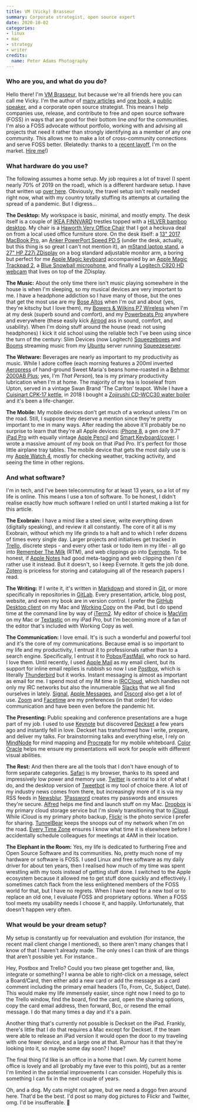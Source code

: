 ```yaml
---
title: VM (Vicky) Brasseur
summary: Corporate strategist, open source expert 
date: 2020-10-02
categories:
- linux
- mac
- strategy
- writer
credits:
  name: Peter Adams Photography
---
```


### Who are you, and what do you do?

Hello there! I'm [VM Brasseur](https://www.vmbrasseur.com/ "Vicky's website."), but because we're all friends here you can call me Vicky. I'm the author of [many articles](https://www.vmbrasseur.com/publications-interviews/ "Vicky's published articles.") and [one book](https://pragprog.com/titles/vbopens/forge-your-future-with-open-source/ "Vicky's book about open source."), a [public speaker](https://www.vmbrasseur.com/presentations/ "Vicky's presentations."), and a corporate open source strategist. This means I help companies use, release, and contribute to free and open source software (FOSS) in ways that are good for their bottom line _and_ for the communities. I'm also a FOSS advocate without portfolio, working with and advising all projects that need it rather than strongly identifying as a member of any one community. This allows me to make a lot of cross-community connections and serve FOSS better. (Relatedly: thanks to a [recent layoff](https://anonymoushash.vmbrasseur.com/2020/06/01/farewell-juniper "Vicky's post about being laid off from Juniper Networks."), I'm on the market. [Hire me](https://vmbrasseur.com/resume.pd "Vicky's resume.")!)

### What hardware do you use?

The following assumes a home setup. My job requires a lot of travel (I spent nearly 70% of 2019 on the road), which is a different hardware setup. I have that written up [over here](https://anonymoushash.vmbrasseur.com/2019/11/25/my-travel-habits/ "Vicky's post about travel habits."). Obviously, the travel setup isn't really needed right now, what with my country totally stuffing its attempts at curtailing the spread of a pandemic. But I digress…

**The Desktop:** My workspace is basic, minimal, and mostly empty. The desk itself is a couple of [IKEA FINNVARD][finnvard] trestles topped with a [HILVER bamboo desktop][hilver]. My chair is a [Haworth Very Office Chair][very] that I got a heckuva deal on from a local used office furniture store. On the desk itself: a [13" 2017 MacBook Pro][macbook-pro], an [Anker PowerPort Speed PD 5][powerport-speed-pd-5] (under the desk, actually, but this thing is so great I can't not mention it), an [mStand laptop stand][mstand], a [27" HP Z27i ZDisplay][z27i] on a bog standard adjustable monitor arm, a boring but perfect for me [Apple Magic keyboard][magic-keyboard] accompanied by an [Apple Magic Trackpad 2][magic-trackpad-2], a [Blue Snowball microphone][snowball], and finally a [Logitech C920 HD webcam][c920] that lives on top of the ZDisplay.

**The Music:** About the only time there isn't music playing somewhere in the house is when I'm sleeping, so my musical devices are very important to me. I have a headphone addiction so I have many of those, but the ones that get the most use are my [Bose Altos][alto] when I'm out and about (yes, they're kitschy but I love them), my [Bowers & Wilkins P7 Wireless][p7-wireless] when I'm at my desk (superb sound and comfort), and my [Powerbeats Pro][powerbeats-pro] anywhere and everywhere (these easily kick [Airpod][airpods] ass in sound, comfort, and usability). When I'm doing stuff around the house (read: not using headphones) I kick it old school using the reliable tech I've been using since the turn of the century: Slim Devices (now Logitech) [Squeezeboxes][squeezebox] and [Booms][squeezebox-boom] streaming music from my [Ubuntu][] server running [Squeezeserver][squeezebox-server].

**The Wetware:** Beverages are nearly as important to my productivity as music. While I adore coffee (each morning features a 200ml inverted [Aeropress][] of hand-ground Sweet Maria's beans home-roasted in a [Behmor 2000AB Plus][2000ab-plus]; yes, I'm _That Person_), tea is my primary productivity lubrication when I'm at home. The majority of my tea is looseleaf from Upton, served in a vintage Swan Brand 'The Carlton' teapot. While I have a [Cuisinart CPK-17 kettle][cpk-17], in 2018 I bought a [Zojirushi CD-WCC30 water boiler][cd-wcc30] and it's been a life-changer.

**The Mobile:** My mobile devices don't get much of a workout unless I'm on the road. Still, I suppose they deserve a mention since they're pretty important to me in many ways. After reading the above it'll probably be no surprise to learn that they're all Apple devices: [iPhone 8][iphone-8], a gen one 9.7" [iPad Pro][ipad-pro] with equally vintage [Apple Pencil][pencil] and [Smart Keyboard/cover][smart-keyboard]. I wrote a massive amount of my book on that iPad Pro. It's perfect for those little airplane tray tables. The mobile device that gets the most daily use is my [Apple Watch 4][apple-watch-series-4], mostly for checking weather, tracking activity, and seeing the time in other regions.

### And what software?

I'm in tech, and I've been telecommuting for at least 13 years, so a lot of my life is online. This means I use a ton of software. To be honest, I didn't realise exactly how much software I relied on until I started making a list for this article.

**The Exobrain:** I have a mind like a steel sieve, write everything down (digitally speaking), and review it all constantly. The core of it all is my Exobrain, without which my life grinds to a halt and to which I refer dozens of times every single day. Larger projects and initiatives get tracked in [Trello][], discrete steps - and every other task or todo item in my lifei - all go into [Remember The Milk][remember-the-milk] (RTM), and web clippings go into [Evernote][]. To be honest, if [Apple Notes][notes] had good meta-tagging and web clipping then I'd rather use it instead. But it doesn't, so I keep Evernote. It gets the job done. [Zotero][] is priceless for storing and cataloguing all of the research papers I read.

**The Writing:** If I write it, it's written in [Markdown][] and stored in [Git][], or more specifically in repositories in [GitLab][]. Every presentation, article, blog post, website, and even my book are in version control. I prefer the [GitHub Desktop client][github-desktop] on my Mac and [Working Copy][working-copy-ios] on the iPad, but I do spend time at the command line by way of [iTerm2][]. My editor of choice is [MacVim][] on my Mac or [Textastic][textastic-ios] on my iPad Pro, but I'm becoming more of a fan of the editor that's included with Working Copy as well.

**The Communication:** I love email. It's is such a wonderful and powerful tool and it's the core of my communications. Because email is so important to my life and my productivity, I entrust it to professionals rather than to a search engine. Specifically, I entrust it to [Pobox][]/[FastMail][], who rock so hard. I love them. Until recently, I used [Apple Mail][mail] as my email client, but its support for inline email replies is rubbish so now I use [Postbox][], which is literally [Thunderbird][] but it works. Instant messaging is almost as important as email for me. I spend most of my IM time in [IRCCloud][], which handles not only my IRC networks but also the innumerable [Slacks][slack] that we all find ourselves in lately. [Signal][], [Apple Messages][messages], and [Discord][] also get a lot of use. [Zoom][] and [Facetime][] are my preferences (in that order) for video communication and have been even before the pandemic hit.

**The Presenting:** Public speaking and conference presentations are a huge part of my job. I used to use [Keynote][] but discovered [Deckset][] a few years ago and instantly fell in love. Deckset has transformed how I write, prepare, and deliver my talks. For brainstorming talks and everything else, I rely on [MindNode][mindnode-ios] for mind mapping and [Procreate][procreate-ios] for my mobile whiteboard. [Color Oracle][color-oracle] helps me ensure my presentations will work for people with different visual abilities.

**The Rest:** And then there are all the tools that I don't have enough of to form separate categories. [Safari][] is my browser, thanks to its speed and impressively low power and memory use. [Twitter](https://twitter.com/vmbrasseur "Vicky's Twitter account.") is central to a lot of what I do, and the desktop version of [Tweetbot][] is my tool of choice there. A lot of my industry news comes from there, but increasingly more of it is via my RSS feeds in [Newsblur][]. [1Password][] creates my passwords and ensures they're secure. [Alfred][] helps me find and launch stuff on my Mac. [Dropbox][] is my primary cloud storage service but I'm slowly transitioning that to [iCloud][]. While iCloud is my primary photo backup, [Flickr][] is the photo service I prefer for sharing. [TunnelBear][] keeps the snoops out of my network when I'm on the road. [Every Time Zone][every-time-zone] ensures I know what time it is elsewhere before I accidentally schedule colleagues for meetings at 4AM in their location.

**The Elephant in the Room:** Yes, my life is dedicated to furthering Free and Open Source Software and its communities. No, pretty much none of my hardware or software is FOSS. I used Linux and free software as my daily driver for about ten years, then I realised how much of my time was spent wrestling with my tools instead of getting stuff done. I switched to the Apple ecosystem because it allowed me to get stuff done quickly and effectively. I sometimes catch flack from the less enlightened members of the FOSS world for that, but I have no regrets. When I have need for a new tool or to replace an old one, I evaluate FOSS and proprietary options. When a FOSS tool meets my usability needs I choose it, and happily. Unfortunately, that doesn't happen very often.

### What would be your dream setup?

My setup is constantly up for reevaluation and evolution (for instance, the recent mail client change I mentioned), so there aren't many changes that I know of that I haven't already made. The only ones I can think of are things that aren't possible yet. For instance..

Hey, Postbox and Trello? Could you two please get together and, like, integrate or something? I wanna be able to right-click on a message, select a Board/Card, then either add a new card or add the message as a card comment including the primary email headers (To, From, Cc, Subject, Date). This would make my life immensely easier, since right now I need to go to the Trello window, find the board, find the card, open the sharing options, copy the card email address, then forward, Bcc, or resend the email message. I do that many times a day and it's a pain.

Another thing that's currently not possible is Deckset on the iPad. Frankly, there's little that I do that requires a Mac except for Deckset. If the team were able to release an iPad version it would open the door to my traveling with one fewer device, and a large one at that. Rumour has it that they're looking into it, so maybe some day soon? I hope?

The final thing I'd like is an office in a home that I own. My current home office is lovely and all (probably my fave ever to this point), but as a renter I'm limited in the potential improvements I can consider. Hopefully this is something I can fix in the next couple of years.

Oh, and a dog. My cats might not agree, but we need a doggo fren around here. That'd be the best. I'd post so many dog pictures to Flickr and Twitter, omg. I'd be insufferable. 🐶

[1password]: https://1password.com "Password management software for Mac OS X."
[2000ab-plus]: https://behmor.com/behmor-2000ab-plus/ "At at-home coffee roaster."
[aeropress]: https://aeropress.com/ "A pressure-based coffee/espresso maker."
[airpods]: https://en.wikipedia.org/wiki/AirPods "Wireless in-ear headphones."
[alfred]: https://www.alfredapp.com/ "A launcher app for the Mac."
[alto]: https://www.bose.com/en_us/products/frames/bose-frames-alto.html "Sunglasses with built-in headphones."
[apple-watch-series-4]: https://en.wikipedia.org/wiki/Apple_Watch#Fourth_generation "A smart watch."
[c920]: https://www.logitech.com/en-us/product/hd-pro-webcam-c920 "A webcam."
[cd-wcc30]: https://www.zojirushi.com/app/product/cdwcc "A water boiler."
[color-oracle]: https://colororacle.org/ "Colour blindness simulation software."
[cpk-17]: https://www.cuisinart.com/shopping/parts-and-accessories/tea_kettles/cpk-17/ "A kettle."
[deckset]: https://www.decksetapp.com/ "A Mac tool for turning Markdown files into slides."
[discord]: https://discordapp.com/ "A voice and text chat service."
[dropbox]: https://www.dropbox.com/ "Online syncing and storage."
[evernote]: https://evernote.com/ "Online software for capturing notes."
[every-time-zone]: https://everytimezone.com/ "A service for comparing multiple timezones."
[facetime]: https://en.wikipedia.org/wiki/FaceTime "Mac and iOS software for easy video chatting."
[fastmail]: https://www.fastmail.com/ "An email hosting service."
[finnvard]: https://www.ikea.com/us/en/p/finnvard-trestle-with-shelf-birch-30345717/ "Table trestles."
[flickr]: https://www.flickr.com/ "A photo sharing website."
[git]: https://git-scm.com/ "A version control system."
[github-desktop]: https://desktop.github.com/ "A client for the versioning control service."
[gitlab]: https://about.gitlab.com/ "A git repository manager."
[hilver]: https://www.ikea.com/us/en/p/hilver-tabletop-bamboo-80278287/ "A bamboo tabletop."
[icloud]: https://www.apple.com/icloud/ "A cloud service."
[ipad-pro]: https://en.wikipedia.org/wiki/IPad_Pro "An iOS tablet."
[iphone-8]: https://en.wikipedia.org/wiki/IPhone_8 "A 4.7 inch smartphone."
[irccloud]: https://www.irccloud.com/ "A web-based IRC service."
[iterm2]: https://iterm2.com/ "An alternative terminal application for macOS."
[keynote]: https://www.apple.com/keynote/ "Presentation software for the Mac."
[macbook-pro]: https://www.apple.com/macbook-pro/ "A laptop."
[macvim]: https://github.com/macvim-dev/macvim "A Mac GUI port of vim."
[magic-keyboard]: https://en.wikipedia.org/wiki/Magic_Keyboard "A wireless keyboard."
[magic-trackpad-2]: https://en.wikipedia.org/wiki/Magic_Trackpad_2 "A trackpad for desktop machines."
[mail]: https://en.wikipedia.org/wiki/Mail_(application) "The default Mac OS X mail client."
[markdown]: https://daringfireball.net/projects/markdown/ "An email-like format for marking up text."
[messages]: https://en.wikipedia.org/wiki/Messages_(application) "A chat client for Mac."
[mindnode-ios]: https://itunes.apple.com/us/app/mindnode/id312220102 "A mind mapping app."
[mstand]: https://www.raindesigninc.com/mstand.html "A laptop stand."
[newsblur]: http://www.newsblur.com/ "An online feed reader."
[notes]: https://en.wikipedia.org/wiki/Notes_(Apple) "A note-taking application included with Mac OS X."
[p7-wireless]: https://bowersandwilkinspkblivesite.secure.force.com/support/homepage?category=Headphones&product=P7%20Wireless&lang=en_US "Wireless over-the-ear headphones."
[pencil]: https://www.fiftythree.com/pencil "An iPad stylus."
[pobox]: https://www.pobox.com/ "An email provider."
[postbox]: https://www.postbox-inc.com/ "A cross-platform email client."
[powerbeats-pro]: https://en.wikipedia.org/wiki/Powerbeats_Pro "Wireless earbuds."
[powerport-speed-pd-5]: http://web.archive.org/web/20210117184437/https://www.anker.com/products/variant/powerport-speed-pd-5/A2056111 "A 5-port desktop charger."
[procreate-ios]: https://itunes.apple.com/us/app/procreate/id425073498 "A powerful illustration app."
[remember-the-milk]: https://www.rememberthemilk.com/ "An online task/to-do list service."
[safari]: https://www.apple.com/safari/ "A fast web browser."
[signal]: https://en.wikipedia.org/wiki/Signal_%28software%29 "An encrypted messaging service."
[slack]: https://slack.com/ "A collaboration service."
[smart-keyboard]: http://web.archive.org/web/20200310060157/https://www.apple.com/smart-keyboard/ "A keyboard and cover for the iPad Pro."
[snowball]: http://bluemic.com/snowball/ "A USB microphone."
[squeezebox-boom]: https://en.m.wikipedia.org/wiki/Squeezebox_(network_music_player)#Squeezebox_Boom_(August_2008) "A networked music player."
[squeezebox-server]: https://en.m.wikipedia.org/wiki/Logitech_Media_Server "A streaming audio server."
[squeezebox]: https://en.wikipedia.org/wiki/Squeezebox_(network_music_player) "A digital home audio server."
[textastic-ios]: https://www.textasticapp.com/ "A code editor app."
[thunderbird]: https://www.mozilla.org/en-US/thunderbird/ "An open-source cross-platform mail client."
[trello]: https://trello.com/ "A project management service."
[tunnelbear]: https://en.wikipedia.org/wiki/TunnelBear "A VPN service."
[tweetbot]: https://tapbots.com/tweetbot/mac/ "A Twitter client for the Mac."
[ubuntu]: https://www.ubuntu.com/ "A Unix distribution."
[very]: https://store.haworth.com/products/very-office-chair-with-4d-arms?variant=32132180705377 "An office chair."
[working-copy-ios]: https://workingcopyapp.com/ "A Git client."
[z27i]: https://support.hp.com/us-en/document/c03969701 "A 27 inch LED monitor."
[zoom]: https://web.archive.org/web/20200914231305/http://www.logicalshift.demon.co.uk/mac/zoom.html "A Mac app to play interactive fiction."
[zotero]: https://www.zotero.org/ "A research tool."
